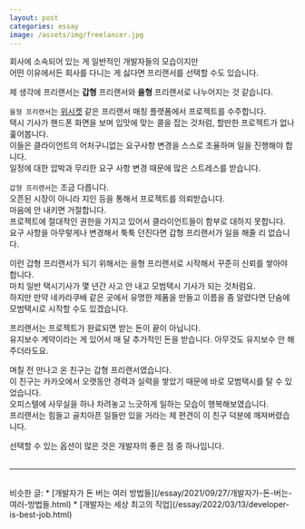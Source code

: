 ```yaml
---
layout: post
categories: essay
image: /assets/img/freelancer.jpg
---
```


회사에 소속되어 있는 게 일반적인 개발자들의 모습이지만    
어떤 이유에서든 회사를 다니는 게 싫다면 프리랜서를 선택할 수도 있습니다.

제 생각에 프리랜서는 **갑형** 프리랜서와 **을형** 프리랜서로 나누어지는 것 같습니다.

`을형 프리랜서`는 [위시켓](https://www.wishket.com/) 같은 프리랜서 매칭 플랫폼에서 프로젝트를 수주합니다.  
택시 기사가 핸드폰 화면을 보며 입맛에 맞는 콜을 잡는 것처럼, 할만한 프로젝트가 없나 훑어봅니다.  
이들은 클라이언트의 어처구니없는 요구사항 변경을 스스로 조율하며 일을 진행해야 합니다.  
일정에 대한 압박과 무리한 요구 사항 변경 때문에 많은 스트레스를 받습니다.

`갑형 프리랜서`는 조금 다릅니다.  
오픈된 시장이 아니라 지인 등을 통해서 프로젝트를 의뢰받습니다.  
마음에 안 내키면 거절합니다.  
프로젝트에 절대적인 권한을 가지고 있어서 클라이언트들이 함부로 대하지 못합니다.  
요구 사항을 아무렇게나 변경해서 툭툭 던진다면 갑형 프리랜서가 일을 해줄 리 없습니다.

이런 갑형 프리랜서가 되기 위해서는 을형 프리랜서로 시작해서 꾸준히 신뢰를 쌓아야 합니다.  
마치 일반 택시기사가 몇 년간 사고 안 내고 모범택시 기사가 되는 것처럼요.  
하지만 만약 네카라쿠배 같은 곳에서 유명한 제품을 만들고 이름을 좀 알렸다면 단숨에 모범택시로 시작할 수도 있겠습니다.

프리랜서는 프로젝트가 완료되면 받는 돈이 끝이 아닙니다.  
유지보수 계약이라는 게 있어서 매 달 추가적인 돈을 받습니다. 아무것도 유지보수 안 해주더라도요.

며칠 전 만나고 온 친구는 갑형 프리랜서였습니다.  
이 친구는 카카오에서 오랫동안 경력과 실력을 쌓았기 때문에 바로 모범택시를 탈 수 있었습니다.  
오피스텔에 사무실을 하나 차려놓고 느긋하게 일하는 모습이 행복해보였습니다.  
프리랜서는 힘들고 골치아픈 일들만 있을 거라는 제 편견이 이 친구 덕분에 깨져버렸습니다.

선택할 수 있는 옵션이 많은 것은 개발자의 좋은 점 중 하나입니다.
<br>
<br>

---

<br>
비슷한 글:
* [개발자가 돈 버는 여러 방법들](/essay/2021/09/27/개발자가-돈-버는-여러-방법들.html)
* [개발자는 세상 최고의 직업](/essay/2022/03/13/developer-is-best-job.html)